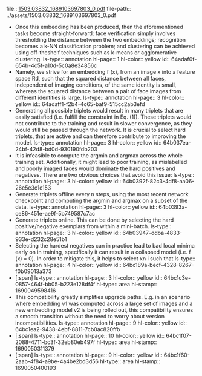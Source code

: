 file:: [1503.03832_1689103697803_0.pdf](../assets/1503.03832_1689103697803_0.pdf)
file-path:: ../assets/1503.03832_1689103697803_0.pdf

- Once this embedding has been produced, then the aforementioned tasks become straight-forward: face verification simply involves thresholding the distance between the two embeddings; recognition becomes a k-NN classification problem; and clustering can be achieved using off-theshelf techniques such as k-means or agglomerative clustering.
  ls-type:: annotation
  hl-page:: 1
  hl-color:: yellow
  id:: 64adaf0f-654b-4c5f-a10d-5c0a8e34856c
- Namely, we strive for an embedding f (x), from an image x into a feature space Rd, such that the squared distance between all faces, independent of imaging conditions, of the same identity is small, whereas the squared distance between a pair of face images from different identities is large.
  ls-type:: annotation
  hl-page:: 3
  hl-color:: yellow
  id:: 64adaff1-f2b4-4c65-baf9-515cc2ab3efd
- Generating all possible triplets would result in many triplets that are easily satisfied (i.e. fulfill the constraint in Eq. (1)). These triplets would not contribute to the training and result in slower convergence, as they would still be passed through the network. It is crucial to select hard triplets, that are active and can therefore contribute to improving the model. 
  ls-type:: annotation
  hl-page:: 3
  hl-color:: yellow
  id:: 64b037ea-24bf-42d8-bd0d-930190fdb203
- It is infeasible to compute the argmin and argmax across the whole training set. Additionally, it might lead to poor training, as mislabelled and poorly imaged faces would dominate the hard positives and negatives. There are two obvious choices that avoid this issue:
  ls-type:: annotation
  hl-page:: 3
  hl-color:: yellow
  id:: 64b0392f-82c3-4df8-aa06-26e5e3c1e153
- Generate triplets offline every n steps, using the most recent network checkpoint and computing the argmin and argmax on a subset of the data.
  ls-type:: annotation
  hl-page:: 3
  hl-color:: yellow
  id:: 64b0393a-ce86-451e-ae9f-5b749587c7ac
- Generate triplets online. This can be done by selecting the hard positive/negative exemplars from within a mini-batch.
  ls-type:: annotation
  hl-page:: 3
  hl-color:: yellow
  id:: 64b03947-ddba-4833-933e-d232c28e51b1
- Selecting the hardest negatives can in practice lead to bad local minima early on in training, specifically it can result in a collapsed model (i.e. f (x) = 0). In order to mitigate this, it helps to select xn i such that
  ls-type:: annotation
  hl-page:: 4
  hl-color:: yellow
  id:: 64bc189a-becf-4328-8267-f0b09013a373
- [:span]
  ls-type:: annotation
  hl-page:: 3
  hl-color:: yellow
  id:: 64bc1c3e-0857-464f-bb05-b223e128df4f
  hl-type:: area
  hl-stamp:: 1690049598416
- This compatibility greatly simplifies upgrade paths. E.g. in an scenario where embedding v1 was computed across a large set of images and a new embedding model v2 is being rolled out, this compatibility ensures a smooth transition without the need to worry about version incompatibilities. 
  ls-type:: annotation
  hl-page:: 9
  hl-color:: yellow
  id:: 64bc1ea2-9438-4ebf-8811-7cb0ac820ffb
- [:span]
  ls-type:: annotation
  hl-page:: 10
  hl-color:: yellow
  id:: 64bc1f07-2088-4711-bc3f-32eb80eb497f
  hl-type:: area
  hl-stamp:: 1690050311379
- [:span]
  ls-type:: annotation
  hl-page:: 9
  hl-color:: yellow
  id:: 64bc1f60-2aab-4f84-a9be-4a4be2bd3d56
  hl-type:: area
  hl-stamp:: 1690050400193